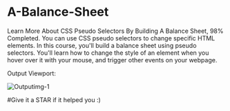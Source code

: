 # A-Balance-Sheet

Learn More About CSS Pseudo Selectors By Building A Balance Sheet, 98% Completed. You can use CSS pseudo selectors to change specific HTML elements. In this course, you'll build a balance sheet using pseudo selectors. You'll learn how to change the style of an element when you hover over it with your mouse, and trigger other events on your webpage.

Output Viewport: 

![Outputimg-1](https://user-images.githubusercontent.com/96150629/236499908-c7e87132-bd0b-46e9-83fd-016b35362a2d.png)

#Give it a STAR if it helped you :)
